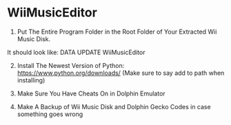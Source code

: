 # WiiMusicEditor
 
1. Put The Entire Program Folder in the Root Folder of Your Extracted Wii Music Disk.

It should look like:
DATA
UPDATE
WiiMusicEditor

2. Install The Newest Version of Python: https://www.python.org/downloads/
(Make sure to say add to path when installing)

3. Make Sure You Have Cheats On in Dolphin Emulator

4. Make A Backup of Wii Music Disk and Dolphin Gecko Codes in case something goes wrong

